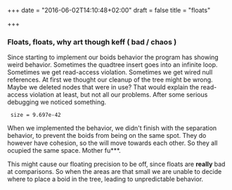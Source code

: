 +++
date = "2016-06-02T14:10:48+02:00"
draft = false
title = "floats"

+++

### Floats, floats, why art though keff ( bad / chaos ) 

Since starting to implement our boids behavior the program has
showing weird behavior. Sometimes the quadtree insert goes into an infinite
loop. Sometimes we get read-access violation. Sometimes we get wired null
references. At first we thought our cleanup of the tree might be wrong.
Maybe we deleted nodes that were in use? That would explain the read-access
violation at least, but not all our problems. After some serious debugging
we noticed something.

```
 size = 9.697e-42
```

When we implemented the behavior, we didn't finish with the separation behavior,
to prevent the boids from being on the same spot. They do however have cohesion,
so the will move towards each other. So they all ocupied the same space. Mother fu***.

This might cause our floating precision to be off, since floats are **really** bad
at comparisons. So when the areas are that small we are unable to decide where to
place a boid in the tree, leading to unpredictable behavior.


